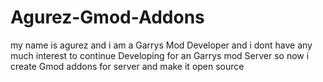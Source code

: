 # Agurez-Gmod-Addons
my name is agurez and i am a Garrys Mod Developer and i dont have any much interest to continue Developing for an Garrys mod Server so now i create Gmod addons for server and make it open source

